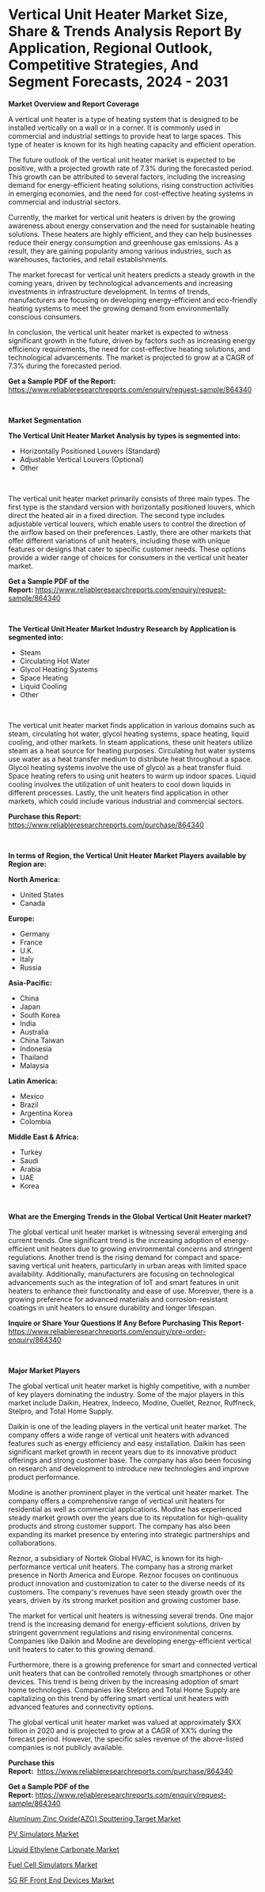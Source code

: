 <p><h1>Vertical Unit Heater Market Size, Share & Trends Analysis Report By Application, Regional Outlook, Competitive Strategies, And Segment Forecasts, 2024 - 2031</h1></p><p><strong>Market Overview and Report Coverage</strong></p>
<p><p>A vertical unit heater is a type of heating system that is designed to be installed vertically on a wall or in a corner. It is commonly used in commercial and industrial settings to provide heat to large spaces. This type of heater is known for its high heating capacity and efficient operation.</p><p>The future outlook of the vertical unit heater market is expected to be positive, with a projected growth rate of 7.3% during the forecasted period. This growth can be attributed to several factors, including the increasing demand for energy-efficient heating solutions, rising construction activities in emerging economies, and the need for cost-effective heating systems in commercial and industrial sectors.</p><p>Currently, the market for vertical unit heaters is driven by the growing awareness about energy conservation and the need for sustainable heating solutions. These heaters are highly efficient, and they can help businesses reduce their energy consumption and greenhouse gas emissions. As a result, they are gaining popularity among various industries, such as warehouses, factories, and retail establishments.</p><p>The market forecast for vertical unit heaters predicts a steady growth in the coming years, driven by technological advancements and increasing investments in infrastructure development. In terms of trends, manufacturers are focusing on developing energy-efficient and eco-friendly heating systems to meet the growing demand from environmentally conscious consumers.</p><p>In conclusion, the vertical unit heater market is expected to witness significant growth in the future, driven by factors such as increasing energy efficiency requirements, the need for cost-effective heating solutions, and technological advancements. The market is projected to grow at a CAGR of 7.3% during the forecasted period.</p></p>
<p><strong>Get a Sample PDF of the Report:</strong> <a href="https://www.reliableresearchreports.com/enquiry/request-sample/864340">https://www.reliableresearchreports.com/enquiry/request-sample/864340</a></p>
<p>&nbsp;</p>
<p><strong>Market Segmentation</strong></p>
<p><strong>The Vertical Unit Heater Market Analysis by types is segmented into:</strong></p>
<p><ul><li>Horizontally Positioned Louvers (Standard)</li><li>Adjustable Vertical Louvers (Optional)</li><li>Other</li></ul></p>
<p>&nbsp;</p>
<p><p>The vertical unit heater market primarily consists of three main types. The first type is the standard version with horizontally positioned louvers, which direct the heated air in a fixed direction. The second type includes adjustable vertical louvers, which enable users to control the direction of the airflow based on their preferences. Lastly, there are other markets that offer different variations of unit heaters, including those with unique features or designs that cater to specific customer needs. These options provide a wider range of choices for consumers in the vertical unit heater market.</p></p>
<p><strong>Get a Sample PDF of the Report:</strong>&nbsp;<a href="https://www.reliableresearchreports.com/enquiry/request-sample/864340">https://www.reliableresearchreports.com/enquiry/request-sample/864340</a></p>
<p>&nbsp;</p>
<p><strong>The Vertical Unit Heater Market Industry Research by Application is segmented into:</strong></p>
<p><ul><li>Steam</li><li>Circulating Hot Water</li><li>Glycol Heating Systems</li><li>Space Heating</li><li>Liquid Cooling</li><li>Other</li></ul></p>
<p>&nbsp;</p>
<p><p>The vertical unit heater market finds application in various domains such as steam, circulating hot water, glycol heating systems, space heating, liquid cooling, and other markets. In steam applications, these unit heaters utilize steam as a heat source for heating purposes. Circulating hot water systems use water as a heat transfer medium to distribute heat throughout a space. Glycol heating systems involve the use of glycol as a heat transfer fluid. Space heating refers to using unit heaters to warm up indoor spaces. Liquid cooling involves the utilization of unit heaters to cool down liquids in different processes. Lastly, the unit heaters find application in other markets, which could include various industrial and commercial sectors.</p></p>
<p><strong>Purchase this Report:</strong>&nbsp; <a href="https://www.reliableresearchreports.com/purchase/864340">https://www.reliableresearchreports.com/purchase/864340</a></p>
<p>&nbsp;</p>
<p><strong>In terms of Region, the Vertical Unit Heater Market Players available by Region are:</strong></p>
<p>
    <p> <strong> North America: </strong>
        <ul>
            <li>United States</li>
            <li>Canada</li>
        </ul>
        </p> 
    <p> <strong> Europe: </strong>
        <ul>
            <li>Germany</li>
            <li>France</li>
            <li>U.K.</li>
            <li>Italy</li>
            <li>Russia</li>
        </ul>
        </p> 
    <p> <strong> Asia-Pacific: </strong>
        <ul>
            <li>China</li>
            <li>Japan</li>
            <li>South Korea</li>
            <li>India</li>
            <li>Australia</li>
            <li>China Taiwan</li>
            <li>Indonesia</li>
            <li>Thailand</li>
            <li>Malaysia</li>
        </ul>
        </p> 
    <p> <strong> Latin America: </strong>
        <ul>
            <li>Mexico</li>
            <li>Brazil</li>
            <li>Argentina Korea</li>
            <li>Colombia</li>
        </ul>
        </p> 
    <p> <strong> Middle East & Africa: </strong>
        <ul>
            <li>Turkey</li>
            <li>Saudi</li>
            <li>Arabia</li>
            <li>UAE</li>
            <li>Korea</li>
        </ul>
    </p>
    </p>
<p>&nbsp;</p>
<p><strong>What are the Emerging Trends in the Global Vertical Unit Heater market?</strong></p>
<p><p>The global vertical unit heater market is witnessing several emerging and current trends. One significant trend is the increasing adoption of energy-efficient unit heaters due to growing environmental concerns and stringent regulations. Another trend is the rising demand for compact and space-saving vertical unit heaters, particularly in urban areas with limited space availability. Additionally, manufacturers are focusing on technological advancements such as the integration of IoT and smart features in unit heaters to enhance their functionality and ease of use. Moreover, there is a growing preference for advanced materials and corrosion-resistant coatings in unit heaters to ensure durability and longer lifespan.</p></p>
<p><strong>Inquire or Share Your Questions If Any Before Purchasing This Report</strong>- <a href="https://www.reliableresearchreports.com/enquiry/pre-order-enquiry/864340">https://www.reliableresearchreports.com/enquiry/pre-order-enquiry/864340</a></p>
<p>&nbsp;</p>
<p><strong>Major Market Players</strong></p>
<p><p>The global vertical unit heater market is highly competitive, with a number of key players dominating the industry. Some of the major players in this market include Daikin, Heatrex, Indeeco, Modine, Ouellet, Reznor, Ruffneck, Stelpro, and Total Home Supply.</p><p>Daikin is one of the leading players in the vertical unit heater market. The company offers a wide range of vertical unit heaters with advanced features such as energy efficiency and easy installation. Daikin has seen significant market growth in recent years due to its innovative product offerings and strong customer base. The company has also been focusing on research and development to introduce new technologies and improve product performance.</p><p>Modine is another prominent player in the vertical unit heater market. The company offers a comprehensive range of vertical unit heaters for residential as well as commercial applications. Modine has experienced steady market growth over the years due to its reputation for high-quality products and strong customer support. The company has also been expanding its market presence by entering into strategic partnerships and collaborations.</p><p>Reznor, a subsidiary of Nortek Global HVAC, is known for its high-performance vertical unit heaters. The company has a strong market presence in North America and Europe. Reznor focuses on continuous product innovation and customization to cater to the diverse needs of its customers. The company's revenues have seen steady growth over the years, driven by its strong market position and growing customer base.</p><p>The market for vertical unit heaters is witnessing several trends. One major trend is the increasing demand for energy-efficient solutions, driven by stringent government regulations and rising environmental concerns. Companies like Daikin and Modine are developing energy-efficient vertical unit heaters to cater to this growing demand.</p><p>Furthermore, there is a growing preference for smart and connected vertical unit heaters that can be controlled remotely through smartphones or other devices. This trend is being driven by the increasing adoption of smart home technologies. Companies like Stelpro and Total Home Supply are capitalizing on this trend by offering smart vertical unit heaters with advanced features and connectivity options.</p><p>The global vertical unit heater market was valued at approximately $XX billion in 2020 and is projected to grow at a CAGR of XX% during the forecast period. However, the specific sales revenue of the above-listed companies is not publicly available.</p></p>
<p><strong>Purchase this Report:</strong>&nbsp;&nbsp;<a href="https://www.reliableresearchreports.com/purchase/864340">https://www.reliableresearchreports.com/purchase/864340</a></p>
<p></p>
<p><strong>Get a Sample PDF of the Report:</strong>&nbsp;<a href="https://www.reliableresearchreports.com/enquiry/request-sample/864340">https://www.reliableresearchreports.com/enquiry/request-sample/864340</a></p>
<p><p><a href="https://issuu.com/reportprime-2/docs/aluminum-zinc-oxideazo-sputtering-target-market-si">Aluminum Zinc Oxide(AZO) Sputtering Target Market</a></p><p><a href="https://issuu.com/reportprime-2/docs/pv-simulators-market-size-2030.pptx">PV Simulators Market</a></p><p><a href="https://issuu.com/reportprime-2/docs/liquid-ethylene-carbonate-market-size-2030.pptx">Liquid Ethylene Carbonate Market</a></p><p><a href="https://issuu.com/reportprime-2/docs/fuel-cell-simulators-market-size-2030.pptx">Fuel Cell Simulators Market</a></p><p><a href="https://issuu.com/reportprime-2/docs/5g-rf-front-end-devices-market-size-2030.pptx">5G RF Front End Devices Market</a></p></p>